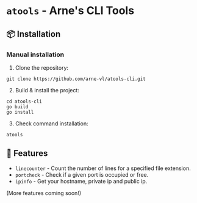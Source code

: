 # `atools` - Arne's CLI Tools
## 📦 Installation
### Manual installation
1. Clone the repository:
```
git clone https://github.com/arne-vl/atools-cli.git
```
2. Build & install the project:
```
cd atools-cli
go build
go install
```
3. Check command installation:
```
atools
```

## 🚀 Features

- `linecounter` - Count the number of lines for a specified file extension.
- `portcheck` - Check if a given port is occupied or free.
- `ipinfo` - Get your hostname, private ip and public ip.

(More features coming soon!)
